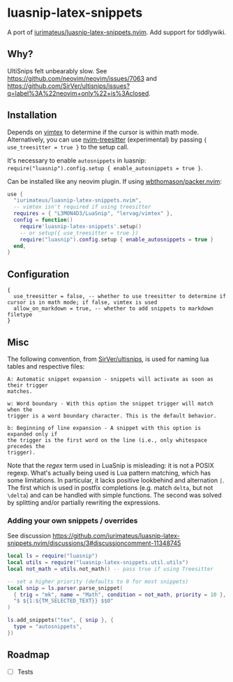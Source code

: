 # luasnip-latex-snippets

A port of [iurimateus/luasnip-latex-snippets.nvim](https://github.com/iurimateus/luasnip-latex-snippets.nvim). Add support for tiddlywiki.

## Why?

UltiSnips felt unbearably slow. See
<https://github.com/neovim/neovim/issues/7063> and
<https://github.com/SirVer/ultisnips/issues?q=label%3A%22neovim+only%22+is%3Aclosed>.

## Installation

Depends on [vimtex](https://github.com/lervag/vimtex) to determine if the
cursor is within math mode. Alternatively, you can use
[nvim-treesitter](https://github.com/nvim-treesitter/nvim-treesitter) (experimental) by passing `{ use_treesitter = true }` to the setup call.

It's necessary to enable `autosnippets` in luasnip: `require("luasnip").config.setup { enable_autosnippets = true }`.

Can be installed like any neovim plugin. If using
[wbthomason/packer.nvim](https://github.com/wbthomason/packer.nvim):

```lua
use {
  "iurimateus/luasnip-latex-snippets.nvim",
  -- vimtex isn't required if using treesitter
  requires = { "L3MON4D3/LuaSnip", "lervag/vimtex" },
  config = function()
    require'luasnip-latex-snippets'.setup()
    -- or setup({ use_treesitter = true })
    require("luasnip").config.setup { enable_autosnippets = true }
  end,
}
```

## Configuration

```
{
  use_treesitter = false, -- whether to use treesitter to determine if cursor is in math mode; if false, vimtex is used
  allow_on_markdown = true, -- whether to add snippets to markdown filetype
}
```

## Misc

The following convention, from
[SirVer/ultisnips](https://github.com/SirVer/ultisnips), is used for naming lua
tables and respective files:

```
A: Automatic snippet expansion - snippets will activate as soon as their trigger
matches.

w: Word boundary - With this option the snippet trigger will match when the
trigger is a word boundary character. This is the default behavior.

b: Beginning of line expansion - A snippet with this option is expanded only if
the trigger is the first word on the line (i.e., only whitespace precedes the
trigger).
```

Note that the _regex_ term used in LuaSnip is misleading: it is not a POSIX
regexp. What's actually being used is Lua pattern matching, which has some
limitations. In particular, it lacks positive lookbehind and alternation `|`.
The first which is used in postfix completions (e.g. match `delta`, but not
`\delta`) and can be handled with simple functions. The second was solved by
splitting and/or partially rewriting the expressions.

### Adding your own snippets / overrides

See discussion https://github.com/iurimateus/luasnip-latex-snippets.nvim/discussions/3#discussioncomment-11348745

```lua
local ls = require("luasnip")
local utils = require("luasnip-latex-snippets.util.utils")
local not_math = utils.not_math() -- pass true if using Treesitter

-- set a higher priority (defaults to 0 for most snippets)
local snip = ls.parser.parse_snippet(
  { trig = "mk", name = "Math", condition = not_math, priority = 10 },
  "$ ${1:${TM_SELECTED_TEXT}} $$0"
)

ls.add_snippets("tex", { snip }, {
  type = "autosnippets",
})
```

## Roadmap

- [ ] Tests
